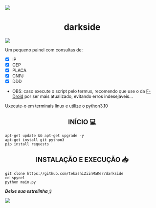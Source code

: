 <img src="https://camo.githubusercontent.com/71b837571c48af3aa60a73dbc9d5936aa359d78efbfa8a6743cbbbc16b80ef4d/68747470733a2f2f63646e2e646973636f72646170702e636f6d2f6174746163686d656e74732f3830353930323039333930363630383138362f3830353931333937323533353539303932322f74656e6f722e676966" align="center"/>

<h1 align="center">darkside</h1>

![](https://user-images.githubusercontent.com/98004421/155645666-2e6b1b72-4f42-477f-ac22-2f04f5fb6e4e.jpg)

Um pequeno painel com consultas de:
- [x] IP
- [x] CEP
- [x] PLACA
- [x] CNPJ
- [x] DDD

- OBS: caso execute o script pelo termux, recomendo que use o da [F-Droid](https://f-droid.org) por ser mais atualizado, evitando erros indesejáveis...

Uxecute-o em terminais linux e utilize o python3.10

<h2 align="center">INÍCIO 💻</h2>

```shell script
apt-get update && apt-get upgrade -y
apt-get install git python3
pip install requests
```

<h2 align="center">INSTALAÇÃO E EXECUÇÃO 📥</h2>

```shell script
git clone https://github.com/tekashiZiinMaKer/darkside
cd spynel
python main.py
```


<b><i>Deixe sua estrelinha ;)</i></b>

<img src="https://camo.githubusercontent.com/71b837571c48af3aa60a73dbc9d5936aa359d78efbfa8a6743cbbbc16b80ef4d/68747470733a2f2f63646e2e646973636f72646170702e636f6d2f6174746163686d656e74732f3830353930323039333930363630383138362f3830353931333937323533353539303932322f74656e6f722e676966" align="center"/>
